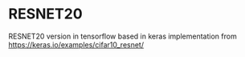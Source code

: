 # RESNET20

RESNET20 version in tensorflow based in keras implementation from https://keras.io/examples/cifar10_resnet/
